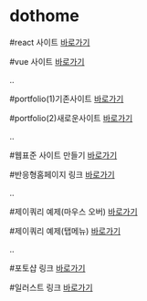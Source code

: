 # dothome
#react 사이트
<a href="https://react100-class.web.app/#/">바로가기</a>

#vue 사이트
<a href="https://vue101-class.web.app/">바로가기</a>

‥

#portfolio(1)기존사이트
<a href="https://jiwon506.github.io/dothome1/index.html">바로가기</a>

#portfolio(2)새로운사이트
<a href="https://jiwon506.github.io/dothome1/index.html">바로가기</a>

‥

#웹표준 사이트 만들기
<a href="https://jiwon506.github.io/dothome1/webstandard/index.html">바로가기</a>

#반응형홈페이지 링크
<a href="https://jiwon506.github.io/dothome1/responsive/index.html">바로가기</a>

‥

#제이쿼리 예제(마우스 오버)
<a href="https://jiwon506.github.io/dothome1/jQuery/jquery04_find.html">바로가기</a>

#제이쿼리 예제(탭메뉴)
<a href="https://jiwon506.github.io/dothome1/jQuery/jqeury05_addClass2.html">바로가기</a>

‥

#포토샵 링크
<a href="https://jiwon506.github.io/dothome1/photoshop/index.html">바로가기</a>

#일러스트 링크
<a href="https://jiwon506.github.io/dothome1/illustrator/index.html">바로가기</a>



